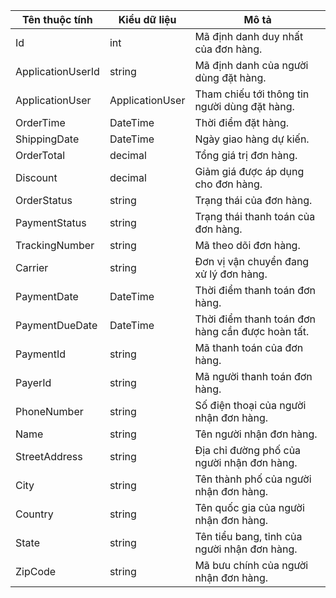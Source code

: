 
| Tên thuộc tính    | Kiểu dữ liệu    | Mô tả                                            |
| ----------------- | --------------- | ------------------------------------------------ |
| Id                | int             | Mã định danh duy nhất của đơn hàng.              |
| ApplicationUserId | string          | Mã định danh của người dùng đặt hàng.            |
| ApplicationUser   | ApplicationUser | Tham chiếu tới thông tin người dùng đặt hàng.    |
| OrderTime         | DateTime        | Thời điểm đặt hàng.                              |
| ShippingDate      | DateTime        | Ngày giao hàng dự kiến.                          |
| OrderTotal        | decimal         | Tổng giá trị đơn hàng.                           |
| Discount          | decimal         | Giảm giá được áp dụng cho đơn hàng.              |
| OrderStatus       | string          | Trạng thái của đơn hàng.                         |
| PaymentStatus     | string          | Trạng thái thanh toán của đơn hàng.              |
| TrackingNumber    | string          | Mã theo dõi đơn hàng.                            |
| Carrier           | string          | Đơn vị vận chuyển đang xử lý đơn hàng.           |
| PaymentDate       | DateTime        | Thời điểm thanh toán đơn hàng.                   |
| PaymentDueDate    | DateTime        | Thời điểm thanh toán đơn hàng cần được hoàn tất. |
| PaymentId         | string          | Mã thanh toán của đơn hàng.                      |
| PayerId           | string          | Mã người thanh toán đơn hàng.                    |
| PhoneNumber       | string          | Số điện thoại của người nhận đơn hàng.           |
| Name              | string          | Tên người nhận đơn hàng.                         |
| StreetAddress     | string          | Địa chỉ đường phố của người nhận đơn hàng.       |
| City              | string          | Tên thành phố của người nhận đơn hàng.           |
| Country           | string          | Tên quốc gia của người nhận đơn hàng.            |
| State             | string          | Tên tiểu bang, tỉnh của người nhận đơn hàng.     |
| ZipCode           | string          | Mã bưu chính của người nhận đơn hàng.            |
